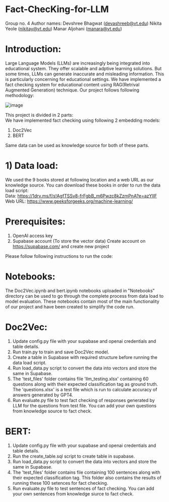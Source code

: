 # Fact-ChecKing-for-LLM
Group no. 4
Author names:
Devshree Bhagwat (devashreeb@vt.edu)
Nikita Yeole (nikitay@vt.edu)
Manar Aljohani (manara@vt.edu)

# Introduction:<br>
Large Language Models (LLMs) are increasingly being integrated into educational system. They offer scalable and adptive learning solutions. But some times, LLMs can generate inaccurate and misleading information. This is particularly concerning for educational settings. We have implemented a fact checking system for educational content using RAG(Retrival Augmented Generation) technique. Our project follows following methodology:

![image](https://github.com/Devashree95/Fact-ChecKing-for-LLM/assets/122653285/23b106d7-3770-47e3-8bcb-7e415022963c)

This project is divided in 2 parts:  
We have implemented fact checking using following 2 embedding models:  
1. Doc2Vec  
2. BERT  

Same data can be used as knowledge source for both of these parts.  

# 1) Data load:<br>
We used the 9 books stored at following location and a web URL as our knowledge source. You can download these books in order to run the data load script:  
Data: https://1drv.ms/f/s!AgfTSSv8-frFgbB_m6Pwzc8kZzmPnA?e=azYllF  
Web URL: https://www.geeksforgeeks.org/machine-learning/  

# Prerequisites:  
1. OpenAI access key  
2. Supabase account (To store the vector data)
   Create account on https://supabase.com/ and create new project  

Please follow following instructions to run the code:  
# Notebooks:  
The Doc2Vec.ipynb and bert.ipynb notebooks uploaded in "Notebooks" directory can be used to go through the complete process from data load to model evaluation. These notebooks contain most of the main functionality of our project and have been created to simplify the code run.  

# Doc2Vec:  
1. Update config.py file with your supabase and openai credentials and table details.  
2. Run train.py to train and save Doc2Vec model.  
3. Create a table in Supabase with required structure before running the data load script.
4. Run load_data.py script to convert the data into vectors and store the same in Supabase.
5. The 'test_files' folder contains file 'llm_testing.xlsx' containing 60 questions along with their expected classification tag as ground truth. The 'questions.xlsx' is a test file which is run to calculate accuracy of answers generated by GPT4.
6. Run evaluate.py file to test fact checking of responses generated by LLM for the questions from test file. You can add your own questions from knowledge source to fact check.  

# BERT:  
1. Update config.py file with your supabase and openai credentials and table details.  
2. Run the create_table.sql script to create table in supabase.  
3. Run load_data.py script to convert the data into vectors and store the same in Supabase.  
4. The 'test_files' folder contains file containing 100 sentences along with their expected classification tag. This folder also contains the results of running these 100 setences for fact checking. 
5. Run evaluate.py file to test sentences of fact checking. You can add your own sentences from knowledge siurce to fact check.

   





